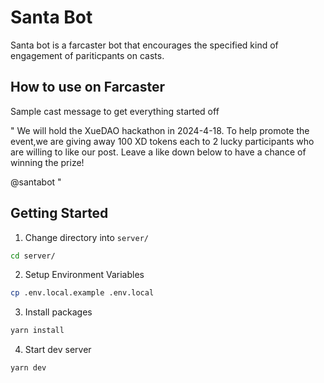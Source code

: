 # Santa Bot

Santa bot is a farcaster bot that encourages the specified kind of engagement of pariticpants on casts.

## How to use on Farcaster

Sample cast message to get everything started off

"
We will hold the XueDAO hackathon in 2024-4-18. To help promote the event,we are giving away 100 XD tokens each to 2 lucky participants who are willing to like our post. Leave a like down below to have a chance of winning the prize!

@santabot
"

## Getting Started

1. Change directory into `server/`

```bash
cd server/
```

2. Setup Environment Variables

```bash
cp .env.local.example .env.local
```

3. Install packages

```bash
yarn install
```

4. Start dev server

```bash
yarn dev
```